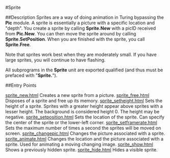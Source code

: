 
#Sprite

##Description
Sprites are a way of doing animation in Turing bypassing the **Pic** module. A sprite is essentially a picture with a specific location and "depth". You create a sprite by calling **Sprite.New** with a picID received from **Pic.New**. You can then move the sprite around by calling **Sprite.SetPosition**. When you are finished with the sprite, you call **Sprite.Free**.

Note that sprites work best when they are moderately small. If you have large sprites, you will continue to have flashing. 

All subprograms in the **Sprite** unit are exported qualified (and thus must be prefaced with "**Sprite.**").


##Entry Points

[sprite_new.html](**New**)   Creates a new sprite from a picture.
[sprite_free.html](**Free**)   Disposes of a sprite and free up its memory.
[sprite_setheight.html](**SetHeight**)   Sets the height of a sprite. Sprites with a greater height appear above sprites with a lesser height. The background is considered height 0. The height may be negative.
[sprite_setposition.html](**SetPosition**)   Sets the location of the sprite. Can specify the center of the sprite or the lower-left corner.
[sprite_setframerate.html](**SetFrameRate**)   Sets the maximum number of times a second the sprites will be moved on screen.
[sprite_changepic.html](**ChangePic**)   Changes the picture associated with a sprite.
[sprite_animate.html](**Animate**)   Changes the location and the picture associated with a sprite. Used for animating a moving changing image.
[sprite_show.html](**Show**)   Shows a previously hidden sprite.
[sprite_hide.html](**Hide**)   Hides a visible sprite.
